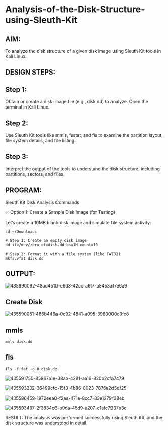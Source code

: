 # Analysis-of-the-Disk-Structure-using-Sleuth-Kit
## AIM:
To analyze the disk structure of a given disk image using Sleuth Kit tools in Kali Linux.

## DESIGN STEPS:
## Step 1:
Obtain or create a disk image file (e.g., disk.dd) to analyze. Open the terminal in Kali Linux.

## Step 2:
Use Sleuth Kit tools like mmls, fsstat, and fls to examine the partition layout, file system details, and file listing.

## Step 3:
Interpret the output of the tools to understand the disk structure, including partitions, sectors, and files.

## PROGRAM:
Sleuth Kit Disk Analysis Commands

✅ Option 1: Create a Sample Disk Image (for Testing)

Let’s create a 10MB blank disk image and simulate file system activity:

```
cd ~/Downloads

# Step 1: Create an empty disk image
dd if=/dev/zero of=disk.dd bs=1M count=10

# Step 2: Format it with a file system (like FAT32)
mkfs.vfat disk.dd
```

## OUTPUT:

![435890092-48ad4510-e6d3-42cc-a6f7-a5453af7e6a9](https://github.com/user-attachments/assets/38402af4-39db-4a51-9518-573ca310c30a)


## Create Disk

![435590051-486b446a-0c92-4841-a095-3980000c3fc8](https://github.com/user-attachments/assets/8739f746-485b-4f73-a5af-31280b3cffa9)


## mmls

```
mmls disk.dd
```

## fls

```
fls -f fat -o 0 disk.dd
```

![435591750-85967a1e-38ab-4281-aa16-820b2cfa7479](https://github.com/user-attachments/assets/570ead96-1fd9-4834-ac98-42530ac39c43)

![435593232-36499cfc-15f3-4b86-8023-7876a2d5df25](https://github.com/user-attachments/assets/86d2a644-2f80-4428-85ec-2efc03e16702)

![435596459-1972eea0-f2aa-471e-8cc7-83e1279f38eb](https://github.com/user-attachments/assets/5dd5ec7d-f9f8-4475-a018-a4bef8cb4382)

![435593467-2f3834c6-b0da-45d9-a207-c1afc7937b3c](https://github.com/user-attachments/assets/83a87658-c58b-4a01-b492-91f5f57bfa86)


RESULT:
The analysis was performed successfully using Sleuth Kit, and the disk structure was understood in detail.
